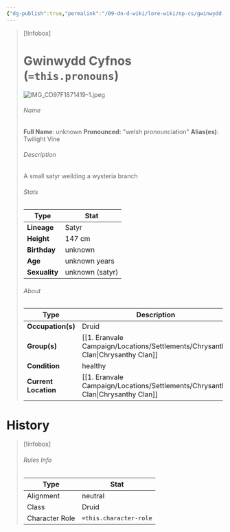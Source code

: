 ```yaml
---
{"dg-publish":true,"permalink":"/09-dn-d-wiki/lore-wiki/np-cs/gwinwydd-cyfnos/","tags":["WIP","feywild","druid"]}
---
```


> [!infobox]
> # Gwinwydd Cyfnos (`=this.pronouns`)
> ![IMG_CD97F1871419-1.jpeg](/img/user/z_Assets/IMG_CD97F1871419-1.jpeg)
> ###### Name
> **Full Name**:  unknown 
> **Pronounced:**  "welsh pronounciation"
> **Alias(es)**:  Twilight Vine
> ###### Description
> A small satyr weilding a wysteria branch
> ###### Stats
>  Type | Stat |
> ---|---|
> **Lineage** | Satyr |
> **Height** | 147 cm | 
> **Birthday** | unknown |
> **Age** | unknown years | 
> **Sexuality** | unknown (satyr) |
> ###### About
>  Type | Description |
> ---|---|
> **Occupation(s)** | Druid |
> **Group(s)** | [[1. Eranvale Campaign/Locations/Settlements/Chrysanthy Clan\|Chrysanthy Clan]] |
> **Condition** | healthy |
> **Current Location** | [[1. Eranvale Campaign/Locations/Settlements/Chrysanthy Clan\|Chrysanthy Clan]] |
# History

> [!infobox]
> ###### Rules Info
> Type |  Stat |
> ---|---|
> Alignment | neutral |
> Class | Druid |
> Character Role | `=this.character-role` |
